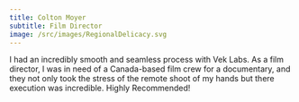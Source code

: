 ```yaml
---
title: Colton Moyer
subtitle: Film Director
image: /src/images/RegionalDelicacy.svg
---
```


I had an incredibly smooth and seamless process with Vek Labs. As a film director, I was in need of a Canada-based film crew for a documentary, and they not only took the stress of the remote shoot of my hands but there execution was incredible. Highly Recommended!
